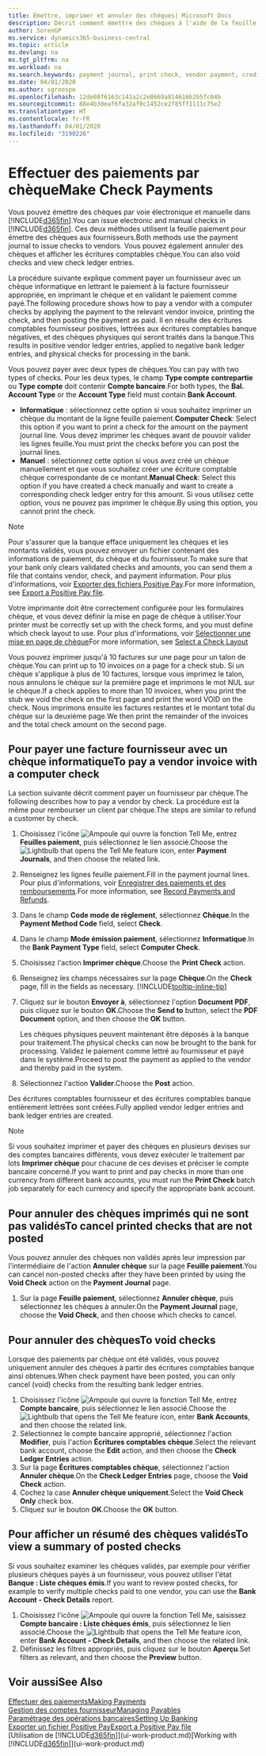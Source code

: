 ```yaml
---
title: Emettre, imprimer et annuler des chèques| Microsoft Docs
description: Décrit comment émettre des chèques à l'aide de la feuille paiement, imprimer des chèques, et annuler ou afficher les écritures comptables chèque dans Business Central.
author: SorenGP
ms.service: dynamics365-business-central
ms.topic: article
ms.devlang: na
ms.tgt_pltfrm: na
ms.workload: na
ms.search.keywords: payment journal, print check, vendor payment, creditor, debt, balance due, AP
ms.date: 04/01/2020
ms.author: sgroespe
ms.openlocfilehash: 12de08f6163c141a2c2e8669a814616b2b5fc04b
ms.sourcegitcommit: 88e4b30eaf6fa32af0c1452ce2f85ff1111c75e2
ms.translationtype: HT
ms.contentlocale: fr-FR
ms.lasthandoff: 04/01/2020
ms.locfileid: "3190226"
---
```

# <a name="make-check-payments"></a><span data-ttu-id="cd969-103">Effectuer des paiements par chèque</span><span class="sxs-lookup"><span data-stu-id="cd969-103">Make Check Payments</span></span>
<span data-ttu-id="cd969-104">Vous pouvez émettre des chèques par voie électronique et manuelle dans [!INCLUDE[d365fin](includes/d365fin_md.md)].</span><span class="sxs-lookup"><span data-stu-id="cd969-104">You can issue electronic and manual checks in [!INCLUDE[d365fin](includes/d365fin_md.md)].</span></span> <span data-ttu-id="cd969-105">Ces deux méthodes utilisent la feuille paiement pour émettre des chèques aux fournisseurs.</span><span class="sxs-lookup"><span data-stu-id="cd969-105">Both methods use the payment journal to issue checks to vendors.</span></span> <span data-ttu-id="cd969-106">Vous pouvez également annuler des chèques et afficher les écritures comptables chèque.</span><span class="sxs-lookup"><span data-stu-id="cd969-106">You can also void checks and view check ledger entries.</span></span>

<span data-ttu-id="cd969-107">La procédure suivante explique comment payer un fournisseur avec un chèque informatique en lettrant le paiement à la facture fournisseur appropriée, en imprimant le chèque et en validant le paiement comme payé.</span><span class="sxs-lookup"><span data-stu-id="cd969-107">The following procedure shows how to pay a vendor with a computer checks by applying the payment to the relevant vendor invoice, printing the check, and then posting the payment as paid.</span></span> <span data-ttu-id="cd969-108">Il en résulte des écritures comptables fournisseur positives, lettrées aux écritures comptables banque négatives, et des chèques physiques qui seront traités dans la banque.</span><span class="sxs-lookup"><span data-stu-id="cd969-108">This results in positive vendor ledger entries, applied to negative bank ledger entries, and physical checks for processing in the bank.</span></span>

<span data-ttu-id="cd969-109">Vous pouvez payer avec deux types de chèques.</span><span class="sxs-lookup"><span data-stu-id="cd969-109">You can pay with two types of checks.</span></span> <span data-ttu-id="cd969-110">Pour les deux types, le champ **Type compte contrepartie** ou **Type compte** doit contenir **Compte bancaire**.</span><span class="sxs-lookup"><span data-stu-id="cd969-110">For both types, the **Bal. Account Type** or the **Account Type** field must contain **Bank Account**.</span></span>

- <span data-ttu-id="cd969-111">**Informatique** : sélectionnez cette option si vous souhaitez imprimer un chèque du montant de la ligne feuille paiement.</span><span class="sxs-lookup"><span data-stu-id="cd969-111">**Computer Check**: Select this option if you want to print a check for the amount on the payment journal line.</span></span> <span data-ttu-id="cd969-112">Vous devez imprimer les chèques avant de pouvoir valider les lignes feuille.</span><span class="sxs-lookup"><span data-stu-id="cd969-112">You must print the checks before you can post the journal lines.</span></span>
- <span data-ttu-id="cd969-113">**Manuel** : sélectionnez cette option si vous avez créé un chèque manuellement et que vous souhaitez créer une écriture comptable chèque correspondante de ce montant.</span><span class="sxs-lookup"><span data-stu-id="cd969-113">**Manual Check**: Select this option if you have created a check manually and want to create a corresponding check ledger entry for this amount.</span></span> <span data-ttu-id="cd969-114">Si vous utilisez cette option, vous ne pouvez pas imprimer le chèque.</span><span class="sxs-lookup"><span data-stu-id="cd969-114">By using this option, you cannot print the check.</span></span>

> [!NOTE]  
> <span data-ttu-id="cd969-115">Pour s'assurer que la banque efface uniquement les chèques et les montants validés, vous pouvez envoyer un fichier contenant des informations de paiement, du chèque et du fournisseur.</span><span class="sxs-lookup"><span data-stu-id="cd969-115">To make sure that your bank only clears validated checks and amounts, you can send them a file that contains vendor, check, and payment information.</span></span> <span data-ttu-id="cd969-116">Pour plus d'informations, voir [Exporter des fichiers Positive Pay](finance-how-positive-pay.md).</span><span class="sxs-lookup"><span data-stu-id="cd969-116">For more information, see [Export a Positive Pay file](finance-how-positive-pay.md).</span></span>

<span data-ttu-id="cd969-117">Votre imprimante doit être correctement configurée pour les formulaires chèque, et vous devez définir la mise en page de chèque à utiliser.</span><span class="sxs-lookup"><span data-stu-id="cd969-117">Your printer must be correctly set up with the check forms, and you must define which check layout to use.</span></span> <span data-ttu-id="cd969-118">Pour plus d'informations, voir [Sélectionner une mise en page de chèque](finance-how-define-check-layouts.md)</span><span class="sxs-lookup"><span data-stu-id="cd969-118">For more information, see [Select a Check Layout](finance-how-define-check-layouts.md)</span></span>

<span data-ttu-id="cd969-119">Vous pouvez imprimer jusqu'à 10 factures sur une page pour un talon de chèque.</span><span class="sxs-lookup"><span data-stu-id="cd969-119">You can print up to 10 invoices on a page for a check stub.</span></span> <span data-ttu-id="cd969-120">Si un chèque s'applique à plus de 10 factures, lorsque vous imprimez le talon, nous annulons le chèque sur la première page et imprimons le mot NUL sur le chèque.</span><span class="sxs-lookup"><span data-stu-id="cd969-120">If a check applies to more than 10 invoices, when you print the stub we void the check on the first page and print the word VOID on the check.</span></span> <span data-ttu-id="cd969-121">Nous imprimons ensuite les factures restantes et le montant total du chèque sur la deuxième page.</span><span class="sxs-lookup"><span data-stu-id="cd969-121">We then print the remainder of the invoices and the total check amount on the second page.</span></span>

## <a name="to-pay-a-vendor-invoice-with-a-computer-check"></a><span data-ttu-id="cd969-122">Pour payer une facture fournisseur avec un chèque informatique</span><span class="sxs-lookup"><span data-stu-id="cd969-122">To pay a vendor invoice with a computer check</span></span>
<span data-ttu-id="cd969-123">La section suivante décrit comment payer un fournisseur par chèque.</span><span class="sxs-lookup"><span data-stu-id="cd969-123">The following describes how to pay a vendor by check.</span></span> <span data-ttu-id="cd969-124">La procédure est la même pour rembourser un client par chèque.</span><span class="sxs-lookup"><span data-stu-id="cd969-124">The steps are similar to refund a customer by check.</span></span>

1. <span data-ttu-id="cd969-125">Choisissez l'icône ![Ampoule qui ouvre la fonction Tell Me](media/ui-search/search_small.png "Dites-moi ce que vous voulez faire"), entrez **Feuilles paiement**, puis sélectionnez le lien associé.</span><span class="sxs-lookup"><span data-stu-id="cd969-125">Choose the ![Lightbulb that opens the Tell Me feature](media/ui-search/search_small.png "Tell me what you want to do") icon, enter **Payment Journals**, and then choose the related link.</span></span>
2. <span data-ttu-id="cd969-126">Renseignez les lignes feuille paiement.</span><span class="sxs-lookup"><span data-stu-id="cd969-126">Fill in the payment journal lines.</span></span> <span data-ttu-id="cd969-127">Pour plus d'informations, voir [Enregistrer des paiements et des remboursements](payables-how-post-payments-refunds.md).</span><span class="sxs-lookup"><span data-stu-id="cd969-127">For more information, see [Record Payments and Refunds](payables-how-post-payments-refunds.md).</span></span>
3. <span data-ttu-id="cd969-128">Dans le champ **Code mode de règlement**, sélectionnez **Chèque**.</span><span class="sxs-lookup"><span data-stu-id="cd969-128">In the **Payment Method Code** field, select **Check**.</span></span>
4. <span data-ttu-id="cd969-129">Dans le champ **Mode émission paiement**, sélectionnez **Informatique**.</span><span class="sxs-lookup"><span data-stu-id="cd969-129">In the **Bank Payment Type** field, select **Computer Check**.</span></span>
5. <span data-ttu-id="cd969-130">Choisissez l'action **Imprimer chèque**.</span><span class="sxs-lookup"><span data-stu-id="cd969-130">Choose the **Print Check** action.</span></span>
6. <span data-ttu-id="cd969-131">Renseignez les champs nécessaires sur la page **Chèque**.</span><span class="sxs-lookup"><span data-stu-id="cd969-131">On the **Check** page, fill in the fields as necessary.</span></span> [!INCLUDE[tooltip-inline-tip](includes/tooltip-inline-tip_md.md)]
7. <span data-ttu-id="cd969-132">Cliquez sur le bouton **Envoyer à**, sélectionnez l'option **Document PDF**, puis cliquez sur le bouton **OK**.</span><span class="sxs-lookup"><span data-stu-id="cd969-132">Choose the **Send to** button, select the **PDF Document** option, and then choose the **OK** button.</span></span>

    <span data-ttu-id="cd969-133">Les chèques physiques peuvent maintenant être déposés à la banque pour traitement.</span><span class="sxs-lookup"><span data-stu-id="cd969-133">The physical checks can now be brought to the bank for processing.</span></span> <span data-ttu-id="cd969-134">Validez le paiement comme lettré au fournisseur et payé dans le système.</span><span class="sxs-lookup"><span data-stu-id="cd969-134">Proceed to post the payment as applied to the vendor and thereby paid in the system.</span></span>
8. <span data-ttu-id="cd969-135">Sélectionnez l'action **Valider**.</span><span class="sxs-lookup"><span data-stu-id="cd969-135">Choose the **Post** action.</span></span>

<span data-ttu-id="cd969-136">Des écritures comptables fournisseur et des écritures comptables banque entièrement lettrées sont créées.</span><span class="sxs-lookup"><span data-stu-id="cd969-136">Fully applied vendor ledger entries and bank ledger entries are created.</span></span>

> [!NOTE]  
> <span data-ttu-id="cd969-137">Si vous souhaitez imprimer et payer des chèques en plusieurs devises sur des comptes bancaires différents, vous devez exécuter le traitement par lots **Imprimer chèque** pour chacune de ces devises et préciser le compte bancaire concerné.</span><span class="sxs-lookup"><span data-stu-id="cd969-137">If you want to print and pay checks in more than one currency from different bank accounts, you must run the **Print Check** batch job separately for each currency and specify the appropriate bank account.</span></span>

## <a name="to-cancel-printed-checks-that-are-not-posted"></a><span data-ttu-id="cd969-138">Pour annuler des chèques imprimés qui ne sont pas validés</span><span class="sxs-lookup"><span data-stu-id="cd969-138">To cancel printed checks that are not posted</span></span>
<span data-ttu-id="cd969-139">Vous pouvez annuler des chèques non validés après leur impression par l'intermédiaire de l'action **Annuler chèque** sur la page **Feuille paiement**.</span><span class="sxs-lookup"><span data-stu-id="cd969-139">You can cancel non-posted checks after they have been printed by using the **Void Check** action on the **Payment Journal** page.</span></span>

1. <span data-ttu-id="cd969-140">Sur la page **Feuille paiement**, sélectionnez **Annuler chèque**, puis sélectionnez les chèques à annuler.</span><span class="sxs-lookup"><span data-stu-id="cd969-140">On the **Payment Journal** page, choose the **Void Check**, and then choose which checks to cancel.</span></span>

## <a name="to-void-checks"></a><span data-ttu-id="cd969-141">Pour annuler des chèques</span><span class="sxs-lookup"><span data-stu-id="cd969-141">To void checks</span></span>
<span data-ttu-id="cd969-142">Lorsque des paiements par chèque ont été validés, vous pouvez uniquement annuler des chèques à partir des écritures comptables banque ainsi obtenues.</span><span class="sxs-lookup"><span data-stu-id="cd969-142">When check payment have been posted, you can only cancel (void) checks from the resulting bank ledger entries.</span></span>

1. <span data-ttu-id="cd969-143">Choisissez l'icône ![Ampoule qui ouvre la fonction Tell Me](media/ui-search/search_small.png "Dites-moi ce que vous voulez faire"), entrez **Compte bancaire**, puis sélectionnez le lien associé.</span><span class="sxs-lookup"><span data-stu-id="cd969-143">Choose the ![Lightbulb that opens the Tell Me feature](media/ui-search/search_small.png "Tell me what you want to do") icon, enter **Bank Accounts**, and then choose the related link.</span></span>
2. <span data-ttu-id="cd969-144">Sélectionnez le compte bancaire approprié, sélectionnez l'action **Modifier**, puis l'action **Écritures comptables chèque**.</span><span class="sxs-lookup"><span data-stu-id="cd969-144">Select the relevant bank account, choose the **Edit** action, and then choose the **Check Ledger Entries** action.</span></span>
3. <span data-ttu-id="cd969-145">Sur la page **Écritures comptables chèque**, sélectionnez l'action **Annuler chèque**.</span><span class="sxs-lookup"><span data-stu-id="cd969-145">On the **Check Ledger Entries** page, choose the **Void Check** action.</span></span>
4. <span data-ttu-id="cd969-146">Cochez la case **Annuler chèque uniquement**.</span><span class="sxs-lookup"><span data-stu-id="cd969-146">Select the **Void Check Only** check box.</span></span>
5. <span data-ttu-id="cd969-147">Cliquez sur le bouton **OK**.</span><span class="sxs-lookup"><span data-stu-id="cd969-147">Choose the **OK** button.</span></span>

## <a name="to-view-a-summary-of-posted-checks"></a><span data-ttu-id="cd969-148">Pour afficher un résumé des chèques validés</span><span class="sxs-lookup"><span data-stu-id="cd969-148">To view a summary of posted checks</span></span>
<span data-ttu-id="cd969-149">Si vous souhaitez examiner les chèques validés, par exemple pour vérifier plusieurs chèques payés à un fournisseur, vous pouvez utiliser l'état **Banque : Liste chèques émis**.</span><span class="sxs-lookup"><span data-stu-id="cd969-149">If you want to review posted checks, for example to verify multiple checks paid to one vendor, you can use the **Bank Account - Check Details** report.</span></span>
1. <span data-ttu-id="cd969-150">Choisissez l'icône ![Ampoule qui ouvre la fonction Tell Me](media/ui-search/search_small.png "Dites-moi ce que vous voulez faire"), saisissez **Compte bancaire : Liste chèques émis**, puis sélectionnez le lien associé.</span><span class="sxs-lookup"><span data-stu-id="cd969-150">Choose the ![Lightbulb that opens the Tell Me feature](media/ui-search/search_small.png "Tell me what you want to do") icon, enter **Bank Account - Check Details**, and then choose the related link.</span></span>
2. <span data-ttu-id="cd969-151">Définissez les filtres appropriés, puis cliquez sur le bouton **Aperçu**.</span><span class="sxs-lookup"><span data-stu-id="cd969-151">Set filters as relevant, and then choose the **Preview** button.</span></span>

## <a name="see-also"></a><span data-ttu-id="cd969-152">Voir aussi</span><span class="sxs-lookup"><span data-stu-id="cd969-152">See Also</span></span>
[<span data-ttu-id="cd969-153">Effectuer des paiements</span><span class="sxs-lookup"><span data-stu-id="cd969-153">Making Payments</span></span>](payables-make-payments.md)  
[<span data-ttu-id="cd969-154">Gestion des comptes fournisseur</span><span class="sxs-lookup"><span data-stu-id="cd969-154">Managing Payables</span></span>](payables-manage-payables.md)  
[<span data-ttu-id="cd969-155">Paramétrage des opérations bancaires</span><span class="sxs-lookup"><span data-stu-id="cd969-155">Setting Up Banking</span></span>](bank-setup-banking.md)  
[<span data-ttu-id="cd969-156">Exporter un fichier Positive Pay</span><span class="sxs-lookup"><span data-stu-id="cd969-156">Export a Positive Pay file</span></span>](finance-how-positive-pay.md)  
<span data-ttu-id="cd969-157">[Utilisation de [!INCLUDE[d365fin](includes/d365fin_md.md)]](ui-work-product.md)</span><span class="sxs-lookup"><span data-stu-id="cd969-157">[Working with [!INCLUDE[d365fin](includes/d365fin_md.md)]](ui-work-product.md)</span></span>  
